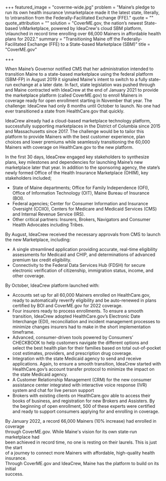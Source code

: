 +++
featured_image = "coverme-wide.jpg"
problem = "Maine’s pledge to run its own health insurance \nmarketplace made it the latest state, literally, to \ntransition from the Federally-Facilitated Exchange (FFE)."
quote = ""
quote_attribution = ""
solution = "CoverME.gov, the nation’s newest State-based \nMarketplace, powered by IdeaCrew's cloud SBM platform, \nlaunched in record time enrolling over 66,000 Mainers in affordable health plans for 2022."
summary = "Transitioning Maine off the Federally-Facilitated Exchange (FFE) to a State-based Marketplace (SBM)"
title = "CoverME.gov"

+++

When Maine’s Governor notified CMS that her administration intended to transition Maine to a state-based marketplace using the federal platform (SBM-FP) in August 2019 it signaled Maine's intent to switch to a fully state-run exchange at a later date. In fact, state legislation was pushed through and Maine contracted with IdeaCrew at the end of January 2021 to provide the marketplace platform (called CoverME.gov) to enroll Mainers in coverage ready for open enrollment starting in November that year. The challenge: IdeaCrew had only 8 months until October to launch. No one had ever transitioned a state from HealthCare.gov that quickly.

IdeaCrew already had a cloud-based marketplace technology platform, successfully supporting marketplaces in the District of Columbia since 2015 and Massachusetts since 2017. The challenge would be to tailor this platform to provide Mainers with the best customer experience, plan choices and lower premiums while seamlessly transitioning the 60,000 Mainers with coverage on HealthCare.gov to the new platform.

In the first 30 days, IdeaCrew engaged key stakeholders to synthesize plans, key milestones and dependencies for launching Maine’s new marketplace later that year. In addition to the sponsoring agency, the state’s newly formed Office of the Health Insurance Marketplace (OHIM), key stakeholders included;

- State of Maine departments; Office for Family Independence (OFI), Office of Information Technology (OIT), Maine Bureau of Insurance (BOI).
- Federal agencies; Center for Consumer Information and Insurance Oversight (CCIIO), Centers for Medicare and Medicaid Services (CMS) and Internal Revenue Service (IRS).
- Other critical partners: Insurers, Brokers, Navigators and Consumer Health Advocates including Tribes.

By August, IdeaCrew received the necessary approvals from CMS to launch the new Marketplace, including:

- A single streamlined application providing accurate, real-time eligibility assessments for Medicaid and CHIP, and determinations of advanced premium tax credit eligibility.
- Connectivity to the Federal Data Services Hub (FDSH) for secure electronic verification of citizenship, immigration status, income, and other coverage.

By October, IdeaCrew platform launched with:

- Accounts set up for all 60,000 Mainers enrolled on HealthCare.gov, ready to automatically reverify eligibility and be auto-renewed in plans certified by BOI and CoverME.gov for 2022 coverage.
- Four insurers ready to process enrollments. To ensure a smooth transition, IdeaCrew adopted HealthCare.gov’s Electronic Date Interchange (EDI), reconciliation and incident management processes to minimize changes insurers had to make in the short implementation timeframe.
- Advanced, consumer-driven tools powered by Consumers’ CHECKBOOK to help customers navigate the different options and select the best health plan for their families based on total out-of-pocket cost estimates, providers, and prescription drug coverage.
- Integration with the state Medicaid agency to send and receive applications. Again, to ensure a smooth transition, IdeaCrew started with HealthCare.gov’s account transfer protocol to minimize the impact on the state Medicaid agency.
- A Customer Relationship Management (CRM) for the new consumer assistance center integrated with interactive voice response (IVR) system and chat for live person support
- Brokers with existing clients on HealthCare.gov able to access their books of business, and registration for new Brokers and Assisters. By the beginning of open enrollment, 500 of these experts were certified and ready to support consumers applying for and enrolling in coverage.

By January 2022, a record 66,000 Mainers (10% increase) had enrolled in coverage  
through CoverME.gov. While Maine's vision for its own state-run marketplace had  
been achieved in record time, no one is resting on their laurels. This is just the start  
of a journey to connect more Mainers with affordable, high-quality health insurance.  
Through CoverME.gov and IdeaCrew, Maine has the platform to build on its initial  
success.
